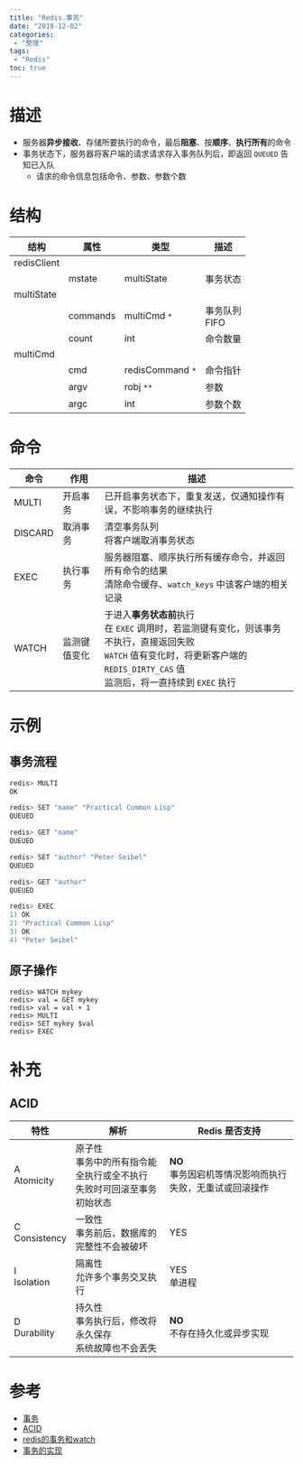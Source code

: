 ```yaml
---
title: "Redis.事务"
date: "2018-12-02"
categories:
 - "整理"
tags:
 - "Redis"
toc: true
---
```


# 描述
- 服务器**异步接收**、存储所要执行的命令，最后**阻塞**、按**顺序**、**执行所有**的命令
- 事务状态下，服务器将客户端的请求请求存入事务队列后，即返回 `QUEUED` 告知已入队
    - 请求的命令信息包括命令、参数、参数个数

# 结构

|     结构    |   属性   |       类型       |       描述       |
|-------------|----------|------------------|------------------|
| redisClient |          |                  |                  |
|             | mstate   | multiState       | 事务状态         |
| multiState  |          |                  |                  |
|             | commands | multiCmd `*`     | 事务队列<br>FIFO |
|             | count    | int              | 命令数量         |
| multiCmd    |          |                  |                  |
|             | cmd      | redisCommand `*` | 命令指针         |
|             | argv     | robj `**`        | 参数             |
|             | argc     | int              | 参数个数         |

# 命令

| 命令    | 作用         | 描述                                                                                                                                                                                 |
|---------|------------|------------------------------------------------------------------------------------------------------------------------------------------------------------------------------------|
| MULTI   | 开启事务     | 已开启事务状态下，重复发送，仅通知操作有误，不影响事务的继续执行                                                                                                                        |
| DISCARD | 取消事务     | 清空事务队列<br>将客户端取消事务状态                                                                                                                                                 |
| EXEC    | 执行事务     | 服务器阻塞、顺序执行所有缓存命令，并返回所有命令的结果<br>清除命令缓存、`watch_keys` 中该客户端的相关记录                                                                               |
| WATCH   | 监测键值变化 | 于进入**事务状态前**执行<br>在 `EXEC` 调用时，若监测键有变化，则该事务不执行，直接返回失败<br>`WATCH` 值有变化时，将更新客户端的 `REDIS_DIRTY_CAS` 值<br>监测后，将一直持续到 `EXEC` 执行 |

# 示例

## 事务流程
```c
redis> MULTI
OK

redis> SET "name" "Practical Common Lisp"
QUEUED

redis> GET "name"
QUEUED

redis> SET "author" "Peter Seibel"
QUEUED

redis> GET "author"
QUEUED

redis> EXEC
1) OK
2) "Practical Common Lisp"
3) OK
4) "Peter Seibel"
```

## 原子操作
```
redis> WATCH mykey
redis> val = GET mykey
redis> val = val + 1
redis> MULTI
redis> SET mykey $val
redis> EXEC
```

# 补充
## ACID

| 特性             | 解析                                                                       | Redis 是否支持                                            |
|------------------|--------------------------------------------------------------------------|-----------------------------------------------------------|
| A<br>Atomicity   | 原子性<br>事务中的所有指令能全执行或全不执行<br>失败时可回滚至事务初始状态 | **NO**<br>事务因宕机等情况影响而执行失败，无重试或回滚操作 |
| C<br>Consistency | 一致性<br>事务前后，数据库的完整性不会被破坏                                | YES                                                       |
| I<br>Isolation   | 隔离性<br>允许多个事务交叉执行                                             | YES<br>单进程                                             |
| D<br>Durability  | 持久性<br>事务执行后，修改将永久保存<br>系统故障也不会丢失                  | **NO**<br>不存在持久化或异步实现                          |



# 参考
- [事务](https://redisbook.readthedocs.io/en/latest/feature/transaction.html)
- [ACID](https://zh.wikipedia.org/wiki/ACID)
- [redis的事务和watch](https://www.jianshu.com/p/361cb9cd13d5)
- [事务的实现](http://redisbook.com/preview/transaction/transaction_implement.html)